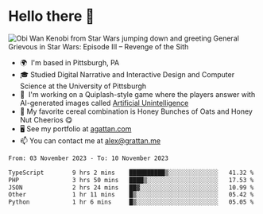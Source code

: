 <!--
**GameDog9988/GameDog9988** is a ✨ _special_ ✨ repository because its `README.md` (this file) appears on your GitHub profile.

Here are some ideas to get you started:

- 🔭 I’m currently working on ...
- 🌱 I’m currently learning ...
- 👯 I’m looking to collaborate on ...
- 🤔 I’m looking for help with ...
- 💬 Ask me about ...
- 📫 How to reach me: ...
- 😄 Pronouns: ...
- ⚡ Fun fact: ...
-->



Hello there 👋
==================================

![Obi Wan Kenobi from Star Wars jumping down and greeting General Grievous in Star Wars: Episode III – Revenge of the Sith](https://github.com/agrattan0820/agrattan0820/assets/51346343/689e56eb-29be-46a5-a079-28ea727b5f7e)


- 🌍  I'm based in Pittsburgh, PA
- 🎓  Studied Digital Narrative and Interactive Design and Computer Science at the University of Pittsburgh
- 👾  I'm working on a Quiplash-style game where the players answer with AI-generated images called [Artificial Unintelligence](https://github.com/agrattan0820/artificial-unintelligence)
- 🥣  My favorite cereal combination is Honey Bunches of Oats and Honey Nut Cheerios 😋
- 🖥️  See my portfolio at [agattan.com](http://agrattan.com/)
- 📫  You can contact me at [alex@grattan.me](mailto:alex@grattan.me)

<!--START_SECTION:waka-->

```txt
From: 03 November 2023 - To: 10 November 2023

TypeScript        9 hrs 2 mins    ██████████▒░░░░░░░░░░░░░░   41.32 %
PHP               3 hrs 50 mins   ████▒░░░░░░░░░░░░░░░░░░░░   17.53 %
JSON              2 hrs 24 mins   ██▓░░░░░░░░░░░░░░░░░░░░░░   10.99 %
Other             1 hr 11 mins    █▒░░░░░░░░░░░░░░░░░░░░░░░   05.42 %
Python            1 hr 6 mins     █▒░░░░░░░░░░░░░░░░░░░░░░░   05.05 %
```

<!--END_SECTION:waka-->
